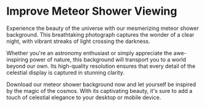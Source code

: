 <!--font:Poppins-->

# Improve Meteor Shower Viewing

Experience the beauty of the universe with our mesmerizing meteor shower background. This breathtaking photograph captures the wonder of a clear night, with vibrant streaks of light crossing the darkness.

Whether you're an astronomy enthusiast or simply appreciate the awe-inspiring power of nature, this background will transport you to a world beyond our own. Its high-quality resolution ensures that every detail of the celestial display is captured in stunning clarity.

Download our meteor shower background now and let yourself be inspired by the magic of the cosmos. With its captivating beauty, it's sure to add a touch of celestial elegance to your desktop or mobile device.

<!--

Write me markdown content of website with wallpaper:

"A photograph of a meteor shower, with bright streaks of light crossing the night sky."

The header of the page should not be copy of the text but rather a real content of the website which is using this wallpaper.


---


# Stargaze with our Meteor Shower Wallpaper

Transform your desktop or mobile device into a stunning celestial display with our Meteor Shower wallpaper. This high-quality photograph captures the beauty of the night sky, with bright streaks of light crossing the darkness.

Whether you're an astronomy enthusiast or simply appreciate the wonder of nature, this wallpaper is sure to inspire awe and wonder every time you use your device. Download it now and bring the magic of the universe to your fingertips.


---


Heading should not include word "wallpaper". The website should not be about the wallpaper itself, wallpaper is just a related background, rewrite whole content.


---


# Immerse Yourself in the Beauty of the Night Sky

Experience the wonder of the universe with our stunning meteor shower background. This captivating photograph captures the magic of a clear night sky, with bright streaks of light crossing the darkness.

Whether you're an astronomy enthusiast or simply appreciate the beauty of nature, this background will transport you to a world beyond our own. With its high-quality resolution, it's perfect for adding a touch of celestial elegance to your desktop or mobile device.

Download our meteor shower background now and let yourself be inspired by the majesty of the cosmos.


---


Heading is too long, rewrite whole content.


---


# Discover the Magic of the Universe with Our Meteor Shower Background

Our meteor shower background is the perfect way to bring the beauty of the night sky to your desktop or mobile device. This stunning photograph captures the wonder of a clear night, with bright streaks of light crossing the darkness.

Whether you're an astronomy enthusiast or simply appreciate the majesty of nature, this background will transport you to a world beyond our own. Its high-quality resolution ensures that every detail of the celestial display is captured in exquisite detail.

Download our meteor shower background now and immerse yourself in the magic of the universe. With its captivating beauty, it's sure to inspire awe and wonder every time you use your device.


---


Heading is too long, rewrite whole content.


---


# Bring the Night Sky to Life with Our Meteor Shower Background

Experience the beauty of the universe with our mesmerizing meteor shower background. This breathtaking photograph captures the wonder of a clear night, with vibrant streaks of light crossing the darkness.

Whether you're an astronomy enthusiast or simply appreciate the awe-inspiring power of nature, this background will transport you to a world beyond our own. Its high-quality resolution ensures that every detail of the celestial display is captured in stunning clarity.

Download our meteor shower background now and let yourself be inspired by the magic of the cosmos. With its captivating beauty, it's sure to add a touch of celestial elegance to your desktop or mobile device.


---


Write me a Google font which is best fitting for the website.

Pick from the list:
- Alegreya
- Open Sans
- Barlow Condensed
- Montserrat
- IBM Plex Sans
- Great Vibes
- Playfair Display
- Dancing Script
- Lato
- Lobster
- Poppins
- Orbitron
- Futura
- Inter
- Roboto
- Raleway
- Exo 2


Write just the font name nothing else.


---


Poppins

-->
